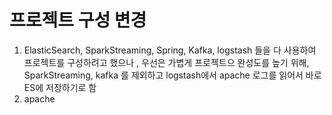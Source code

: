 # 프로젝트 구성 변경 

1. ElasticSearch, SparkStreaming, Spring, Kafka, logstash 들을 다 사용하여 프로젝트를 구성하려고 했으나 , 우선은 가볍게 프로젝트으 완성도를 높기 위해, SparkStreaming, kafka 를 제외하고 logstash에서 apache  로그를 읽어서 바로 ES에 저장하기로 함 
2. apache 


